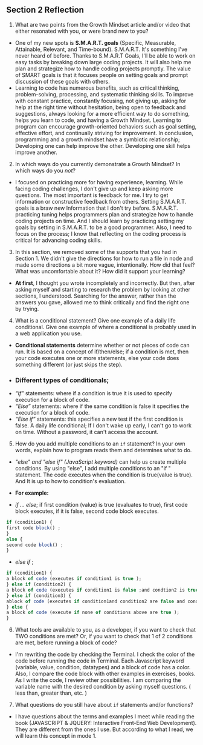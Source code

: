 ## Section 2 Reflection

  1. What are two points from the Growth Mindset article and/or video that either resonated with you, or were brand new to you?
  - One of my new spots is **S.M.A.R.T. goals** (Specific, Measurable, Attainable, Relevant, and Time-bound). S.M.A.R.T. It's something I've never heard of before. Thanks to S.M.A.R.T Goals, I'll be able to work on easy tasks by breaking down large coding projects. It will also help me plan and strategize how to handle coding projects promptly. The value of SMART goals is that it focuses people on setting goals and prompt discussion of these goals with others.
  - Learning to code has numerous benefits, such as critical thinking, problem-solving, processing, and systematic thinking skills. To improve with constant practice, constantly focusing, not giving up, asking for help at the right time without hesitation, being open to feedback and suggestions, always looking for a more efficient way to do something, helps you learn to code, and having a Growth Mindset. Learning to program can encourage growth-oriented behaviors such as goal setting, effective effort, and continually striving for improvement. In conclusion, programming and a growth mindset have a symbiotic relationship; Developing one can help improve the other. Developing one skill helps improve another.

  2. In which ways do you currently demonstrate a Growth Mindset? In which ways do you _not_?
  - I focused on practicing more for having experience, learning. While facing coding challenges, I don't give up and keep asking more questions. The most important is feedback for me. I try to get information or constructive feedback from others.
  Setting S.M.A.R.T. goals is a braw new Information that I don't try before. S.M.A.R.T. practicing tuning helps programmers plan and strategize how to handle coding projects on time. And I should learn by practicing setting my goals by setting in S.M.A.R.T.  to be a good programmer. Also, I need to focus on the process; I know that reflecting on the coding process is critical for advancing coding skills.

  3. In this section, we removed some of the supports that you had in Section 1. We didn't give the directions for how to run a file in node and made some directions a bit more vague, intentionally. How did that feel? What was uncomfortable about it? How did it support your learning?

  - **At first**, I thought you wrote incompletely and incorrectly. But then, after asking myself and starting to research the problem by looking at other sections, I understood. Searching for the answer,  rather than the answers you gave, allowed me to think critically and find the right one by trying.

  4. What is a conditional statement? Give one example of a daily life conditional. Give one example of where a conditional is probably used in a web application you use.


  - **Conditional statements** determine whether or not pieces of code can run. It is based on a concept of if/then/else; if a condition is met, then your code executes one or more statements, else your code does something different (or just skips the step).

  - ### Different types of conditionals;

  * _“If”_ statements: where if a condition is true it is used to specify execution for a block of code.
  * _“Else”_ statements: where if the same condition is false it specifies the execution for a block of code.
  * _“Else if”_ statements: this specifies a new test if the first condition is false.
  A daily life conditional; If I don't wake up early, I can't go to work on time.
  Without a password, it can't access the account.

  5. How do you add multiple conditions to an `if` statement? In your own words, explain how to program reads them and determines what to do.
  - _"else" and  "else if" (JavaScript keyword)_ can help us create multiple conditions.
  By using "else", I add multiple conditions to an "if " statement.  The code executes when the condition is true(value is true). And It is up to how to condition's evaluation.

  * **For example:**

  * _if ... else_;   if first condition (value) is true (evaluates to true), first code block executes, if it is false, second code block executes.

  ``` JavaScript
  if (condition1) {
  first code block() ;
  }
  else {
  second code block() ;
  }
  ```

  * _else if_ ;

  ```JavaScript
  if (condition1) {
  a block of code (executes if condition1 is true );
  } else if (condition2) {
  a block of code (executes if condition1 is false ;and condtion2 is true)
  } else if (condition3) {
  ablock of code (executes if condition1and condition2 are false and condtion3 is true);
  } else {
  a block of code (execute if none of conditions above are true );
  }
  ```

  6. What tools are available to you, as a developer, if you want to check that TWO conditions are met? Or, if you want to check that 1 of 2 conditions are met, before running a block of code?
  - I'm rewriting the code by checking the Terminal. I check the color of the code before running the code in Terminal. Each Javascript keyword (variable, value, condition, datatypes) and a block of code has a color. Also, I compare the code block with other examples in exercises, books. As I write the code, I review other possibilities. I am comparing the variable name with the desired condition by asking myself questions. ( less than, greater than, etc. )

  7. What questions do you still have about `if` statements and/or functions?
  - I have questions about the terms and examples I meet while reading the book (JAVASCRIPT & JQUERY: Interactive Front-End Web Development). They are different from the ones I use. But according to what I read, we will learn this concept in mode 1.
